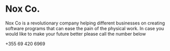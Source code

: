 # Nox Co.
Nox Co is a revolutionary company helping different businesses on creating software  programs that can ease the pain of the physical work. In case you would like to make your future better please call the number below  

+355 69 420 6969
